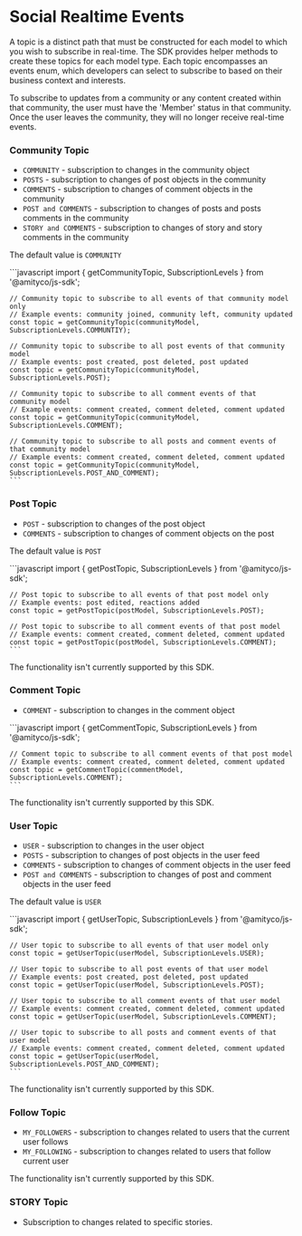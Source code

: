 # Social Realtime Events

A topic is a distinct path that must be constructed for each model to which you wish to subscribe in real-time. The SDK provides helper methods to create these topics for each model type. Each topic encompasses an events enum, which developers can select to subscribe to based on their business context and interests.

To subscribe to updates from a community or any content created within that community, the user must have the 'Member' status in that community. Once the user leaves the community, they will no longer receive real-time events.

### Community Topic

* `COMMUNITY` - subscription to changes in the community object
* `POSTS` - subscription to changes of post objects in the community
* `COMMENTS` - subscription to changes of comment objects in the community
* `POST and COMMENTS` - subscription to changes of posts and posts comments  in the community
* `STORY and COMMENTS` - subscription to changes of story and story comments in the community

The default value is `COMMUNITY`

<Tabs>
  <Tab title="iOS">
    <Frame url="https://gist.github.com/amythee/e00578621b9f644db995092b4bf2381d#file-subscribe_a_topic-swift" />
  </Tab>
  <Tab title="Android">
    <Frame url="https://gist.github.com/088cec18257e0a938dcb54a85175afd7" />
  </Tab>
  <Tab title="JavaScript">
    ```javascript
    import { getCommunityTopic, SubscriptionLevels } from '@amityco/js-sdk';

    // Community topic to subscribe to all events of that community model only
    // Example events: community joined, community left, community updated 
    const topic = getCommunityTopic(communityModel, SubscriptionLevels.COMMUNTIY);

    // Community topic to subscribe to all post events of that community model
    // Example events: post created, post deleted, post updated
    const topic = getCommunityTopic(communityModel, SubscriptionLevels.POST);

    // Community topic to subscribe to all comment events of that community model
    // Example events: comment created, comment deleted, comment updated
    const topic = getCommunityTopic(communityModel, SubscriptionLevels.COMMENT);

    // Community topic to subscribe to all posts and comment events of that community model
    // Example events: comment created, comment deleted, comment updated
    const topic = getCommunityTopic(communityModel, SubscriptionLevels.POST_AND_COMMENT);
    ```
  </Tab>
  <Tab title="TypeScript">
    <Frame url="https://gist.github.com/amythee/388970b316937cdcafdec608433b4628#file-getcommunitytopics-ts" />
  </Tab>
  <Tab title="Flutter">
    <Frame url="https://gist.github.com/amythee/1c33c87f1b0c6b4b0216923329b81a0d" />
  </Tab>
</Tabs>

### Post Topic

* `POST` - subscription to changes of the post object
* `COMMENTS` - subscription to changes of comment objects on the post

The default value is `POST`

<Tabs>
  <Tab title="iOS">
    <Frame url="https://gist.github.com/amythee/92808cda3ac45cd68079504ee03ef4a7" />
  </Tab>
  <Tab title="Android">
    <Frame url="https://gist.github.com/amythee/74144223bbf44278c22db9d90548f5c9#file-amityrtepostsubscription-kt" />
  </Tab>
  <Tab title="JavaScript">
    ```javascript
    import { getPostTopic, SubscriptionLevels } from '@amityco/js-sdk';

    // Post topic to subscribe to all events of that post model only
    // Example events: post edited, reactions added 
    const topic = getPostTopic(postModel, SubscriptionLevels.POST);

    // Post topic to subscribe to all comment events of that post model
    // Example events: comment created, comment deleted, comment updated
    const topic = getPostTopic(postModel, SubscriptionLevels.COMMENT);
    ```
  </Tab>
  <Tab title="TypeScript">
    <Frame url="https://gist.github.com/amythee/b6519404292afce2fe58da2e91192610#file-getposttopics-ts" />
  </Tab>
  <Tab title="Flutter">
    The functionality isn't currently supported by this SDK.
  </Tab>
</Tabs>

### Comment Topic

* `COMMENT` - subscription to changes in the comment object

<Tabs>
  <Tab title="iOS">
    <Frame url="https://gist.github.com/amythee/14ddc551ed76ac2ac655070e2cc98e18" />
  </Tab>
  <Tab title="Android">
    <Frame url="https://gist.github.com/amythee/28b31ba8a2d73a44889edda171a25f78#file-amityrtecommentsubscription-kt" />
  </Tab>
  <Tab title="JavaScript">
    ```javascript
    import { getCommentTopic, SubscriptionLevels } from '@amityco/js-sdk';

    // Comment topic to subscribe to all comment events of that post model
    // Example events: comment created, comment deleted, comment updated
    const topic = getCommentTopic(commentModel, SubscriptionLevels.COMMENT);
    ```
  </Tab>
  <Tab title="TypeScript">
    <Frame url="https://gist.github.com/amythee/fe23cea0943012bd747317514969b5bf#file-getcommenttopic-ts" />
  </Tab>
  <Tab title="Flutter">
    The functionality isn't currently supported by this SDK.
  </Tab>
</Tabs>

### User Topic

* `USER` - subscription to changes in the user object
* `POSTS` - subscription to changes of post objects in the user feed
* `COMMENTS` - subscription to changes of comment objects in the user feed
* `POST and COMMENTS` - subscription to changes of post and comment objects in the user feed

The default value is `USER`

<Tabs>
  <Tab title="iOS">
    <Frame url="https://gist.github.com/amythee/0cebf1c999ab811d4ba28edd19dc6eb7" />
  </Tab>
  <Tab title="Android">
    <Frame url="https://gist.github.com/amythee/e7d7127bcb172b1268e74f92e8a0d5e0#file-amityrteusersubscription-kt" />
  </Tab>
  <Tab title="JavaScript">
    ```javascript
    import { getUserTopic, SubscriptionLevels } from '@amityco/js-sdk';

    // User topic to subscribe to all events of that user model only
    const topic = getUserTopic(userModel, SubscriptionLevels.USER);

    // User topic to subscribe to all post events of that user model
    // Example events: post created, post deleted, post updated
    const topic = getUserTopic(userModel, SubscriptionLevels.POST);

    // User topic to subscribe to all comment events of that user model
    // Example events: comment created, comment deleted, comment updated
    const topic = getUserTopic(userModel, SubscriptionLevels.COMMENT);

    // User topic to subscribe to all posts and comment events of that user model
    // Example events: comment created, comment deleted, comment updated
    const topic = getUserTopic(userModel, SubscriptionLevels.POST_AND_COMMENT);
    ```
  </Tab>
  <Tab title="TypeScript">
    <Frame url="https://gist.github.com/amythee/65dc02163db21c46369c370be88c3c5e#file-getusertopics-ts" />
  </Tab>
  <Tab title="Flutter">
    The functionality isn't currently supported by this SDK.
  </Tab>
</Tabs>

### Follow Topic

* `MY_FOLLOWERS` - subscription to changes related to users that the current user follows
* `MY_FOLLOWING` - subscription to changes related to users that follow current user

<Tabs>
  <Tab title="iOS">
    <Frame url="https://gist.github.com/amythee/b6b5d9df7de66d2ba9a0f1be5f287cd7" />
  </Tab>
  <Tab title="Android">
    <Frame url="https://gist.github.com/amythee/16684e995bdba633cfc1d1411b39d64a#file-amityrtefollowsubscription-kt" />
  </Tab>
  <Tab title="JavaScript">
    <Frame url="https://gist.github.com/amythee/d669faf11df00cc8adb3f0a15ce98b39#file-subscribefollowtopic-js" />
  </Tab>
  <Tab title="TypeScript">
    <Frame url="https://gist.github.com/amythee/fda34838818d77af10a48619f176e19e#file-getfollowtopics-ts" />
  </Tab>
  <Tab title="Flutter">
    The functionality isn't currently supported by this SDK.
  </Tab>
</Tabs>

### STORY Topic

* Subscription to changes related to specific stories.

<Tabs>
  <Tab title="iOS">
    <Frame url="https://gist.github.com/amythee/4f506a2ab9af205bca686642d1b3e497" />
  </Tab>
  <Tab title="Android">
    <Frame url="https://gist.github.com/07cc03155ab3af16ff18b39afb6349d1" />
  </Tab>
</Tabs>